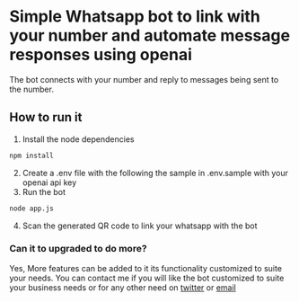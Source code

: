 # Simple Whatsapp bot to link with your number and automate message responses using openai
The bot connects with your number and reply to messages being sent to the number. 
## How to run it
1. Install the node dependencies
```bash
npm install
```
2. Create a .env file with the following the sample in .env.sample with your openai api key 
3. Run the bot
```bash
node app.js
```
4. Scan the generated QR code to link your whatsapp with the bot 

### Can it to upgraded to do more?
Yes, More features can be added to it its functionality customized to suite your needs. 
You can contact me if you will like the bot customized to suite your business needs or for any other need on [twitter](https://twitter.com/lukongetiane) or [email](mailto:lukongleinyuyetiane@gmail.com)